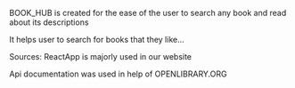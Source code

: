 
BOOK_HUB is created for the ease of the user to search any book and read about its descriptions

It helps user to search for books that they like...

Sources:
ReactApp is majorly used in our website

Api documentation was used in help of OPENLIBRARY.ORG
